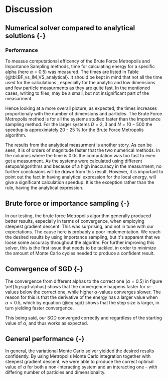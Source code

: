 # Discussion

## Numerical solver compared to analytical solutions {-}

### Performance
To measue computational efficency of the Brute Force Metropolis and Importance Sampling methods, time for calculating energy for a specific alpha (here $\alpha = 0.5$) was measured. The times are listed in Table {@tbl:BF_vs_IM_VS_analytical}. It should be kept in mind that not all the time used for the calculations , especially for the analytic and low dimensions and few particle measurments as they are quite fast. In the mentioned cases, writing to files, may be a small, but not insignificant part of the measurment. 

Hence looking at a more overall picture, as expected, the times increases proportionaly with the number of dimensions and particles.  The Brute Force Metropolis method is for all the systems studied faster than the Importance sampling method. For the larger systems $D = 2,3$ and $N = 10 - 500$ the speedup is approximately 20 - 25 % for the Brute Force Metropolis algorithm. 

The results from the analytical measurment is another story. As can be seen, it is of orders of magnitude faster that the two numerical methods. In the columns where the time is $0.0$s the computation was too fast to even get a measurment. As the systems were calculated using different setups/algorithms and because of a high inaccuracy in the measurment, no further conclusions will be drawn from this result. However, it is important to point out the fact in having analytical expression for the local energy, will give a significant calculation speedup. It is the exception rather than the rule, having the analytical expression. 

## Brute force or importance sampling {-}

In our testing, the brute force Metropolis algorithm generally produced better results, especially in terms of convergence, when employing steepest gradient descent. This was surprising, and not in tune with our expectations. The cause here is probably a poor implementation. We reach the desired results by using importance sampling, but it's apparent that we loose some accuracy throughout the algoritm. For further improving this solver, this is the first issue that needs to be tackled, in order to minimize the amount of Monte Carlo cycles needed to produce a confident result.

## Convergence of SGD {-}

The convergence from different alphas to the correct one ($\alpha = 0.5$) in figure \ref{fig:sgd-alphas} shows that the convergence happens faster for $\alpha$-values below the correct one, while higher $\alpha$-values converges slower. The reason for this is that the derivative of the energy has a larger value when $\alpha < 0.5$, which by equation {@eq:sgd} shows that the step size is larger, in turn yielding faster convergence.

This being said, our SGD converged correctly and regardless of the starting value of $\alpha$, and thus works as expected.

## General performance {-}

In general, the variational Monte Carlo solver yielded the desired results confidently. By using Metropolis Monte Carlo integration together with steepest gradient descent, we were able to produce the correct optimal value of $\alpha$ for both a non-interacting system and an interacting one - with differing number of particles and dimensionality.
